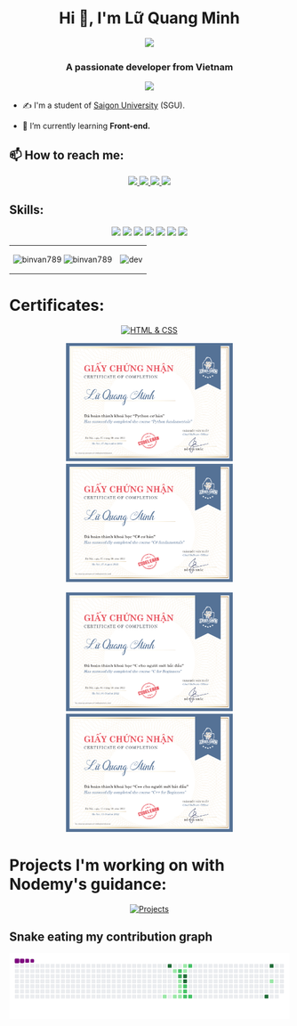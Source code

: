 <h1 align="center">Hi 👋, I'm Lữ Quang Minh</h1>
<p align="center"><img src="https://img.icons8.com/color/48/000000/vietnam-circular.png"/></p>
<h3 align="center">A passionate developer from Vietnam </h3>
<p align="center"> <img src="https://komarev.com/ghpvc/?username=binvan789&style=flat-square alt="binvan789" /></p>

- ✍ I'm a student of [Saigon University](https://sgu.edu.vn/) (SGU).

- 🌱 I’m currently learning **Front-end.**


## 📫 How to reach me:

<p align="center">
  <a href="https://www.facebook.com/eokiuem" alt="Facebook">
    <img src="https://img.icons8.com/fluent/48/000000/facebook-new.png" target="_blank" />
  </a> 
  <a href="https://github.com/binvan789" alt="Github">
    <img src="https://img.icons8.com/fluent/48/000000/github.png"/>
  </a> 
  <a href="https://www.youtube.com/channel/UC9GxkWtMuOc3P1zEjNnG5_g" alt="Youtube channel" target="_blank" >
    <img src="https://img.icons8.com/fluent/48/000000/youtube-play.png"/>
  </a>
  <a href="mailto:luminh2004@gmail.com" alt="Email">
    <img src="https://img.icons8.com/fluent/48/000000/mailing.png"/>
  </a>
</p>

## Skills:
<p align="center">
  <img src="https://img.icons8.com/color/48/000000/css3.png"/>
  <img src="https://img.icons8.com/color/48/000000/html-5--v1.png"/>
  <img src="https://img.icons8.com/color/48/000000/javascript--v1.png"/>
  <img src="https://img.icons8.com/color/48/000000/python--v1.png"/>
  <img src="https://img.icons8.com/color/48/000000/c-sharp-logo.png"/>
  <img src="https://img.icons8.com/color/48/000000/c-programming.png"/>
  <img src="https://img.icons8.com/fluency/48/000000/c-plus-plus-logo.png"/>
</p>

<table style="width:100%;">
  <tr>
    <td>
      <img src="https://github-readme-stats.vercel.app/api/top-langs/?username=binvan789&bg_color=FFFFFF00&text_color=179fa3&layout=compact&hide=CSS&langs_count=10&custom_title=Top%20ngôn%20ngữ%20được%20dùng" alt="binvan789" width="100%"/>
      <img src="https://github-readme-stats.vercel.app/api?username=binvan789&bg_color=FFFFFF00&text_color=179fa3&show_icons=true&count_private=true&include_all_commits=true&custom_title=Hoạt%20động%20trên%20Github" alt="binvan789" width="100%"/>
    </td>
    <td>
      <p align="center"> 
        <img src="https://cdn.dribbble.com/users/1059583/screenshots/4171367/coding-freak.gif" alt="dev" width="100%"/>
      </p>
    </td>
  </tr>
</table>

# Certificates:

<p align="center">
  <a href="">
    <img alt="HTML & CSS" title="HTML & CSS" src="images/Lữ Quang Minh HTML & CSS Certificate.png" width="400px" />
  </a>
</p>
<p align="center">
  <a href="">
    <img alt="Python Basic" title="Python" src="images/CodeLearn_certification_python.png" width="300px" />
  </a>
  <a href="">
    <img alt="C# Basic" title="C# Basic" src="images/Csharp.png" width="300px" />
  </a>
</p>
<p align="center">
  <a href="">
    <img alt="C Basic" title="C Basic" src="images/CodeLearn_certification-C.png" width="300px" />
  </a>
  <a href="">
    <img alt="C++ Basic" title="C++ Basic" src="images/CodeLearn_certification-Cpp.png" width="300px" />
  </a>
</p>

# Projects I'm working on with Nodemy's guidance:
  <p align="center">
    <a href="https://github.com/binvan789/Projects-I-m-working-on-with-Nodemy-s-guidance">
      <img width="90" height="90" src="https://img.icons8.com/external-flaticons-flat-flat-icons/512/000000/external-project-home-improvement-flaticons-flat-flat-icons.png" alt="Projects" />
    </a>
  </p>
 
## Snake eating my contribution graph
![snake gif](https://github.com/binvan789/binvan789/blob/output/github-contribution-grid-snake.gif)


